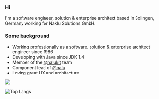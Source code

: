 ### Hi 

I'm a software engineer, solution & enterprise architect based in Solingen, Germany working for Naklu Solutions GmbH.

### Some background

- Working professionally as a software, solution & enterprise architect engineer since 1986
- Developing with Java since JDK 1.4
- Member of the [@nalukit](https://github.com/nalukit) team
- Component lead of [@nalu](https://github.com/nalu) 
- Loving great UX and architecture

<picture>
  <source 
    srcset="https://github-readme-stats.vercel.app/api?username=frankhossfeld&show_icons=true&theme=dark"
    media="(prefers-color-scheme: dark)"
  />
  <source
    srcset="https://github-readme-stats.vercel.app/api?username=hfrankhossfeld&show_icons=true"
    media="(prefers-color-scheme: light), (prefers-color-scheme: no-preference)"
  />
  <img src="https://github-readme-stats.vercel.app/api?username=frankhossfeld&show_icons=true" />
</picture>

![Top Langs](https://github-readme-stats.vercel.app/api/top-langs/?username=frankhossfeld&layout=compact&langs_count=8)
